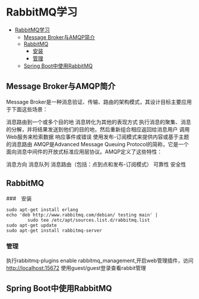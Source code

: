 <!--
author: jimmy
head:
date: 2017-12-01
title: RabbitMQ学习
tags: RabbotMQ 队列
images: http://pingodata.qiniudn.com/cube2.jpg
category: 队列
status: publish
summary: RabbitMQ学习
-->

# RabbitMQ学习

<!-- @import "[TOC]" {cmd="toc" depthFrom=1 depthTo=6 orderedList=0} -->
<!-- code_chunk_output -->

* [RabbitMQ学习](#rabbitmq学习)
	* [Message Broker与AMQP简介](#message-broker与amqp简介)
	* [RabbitMQ](#rabbitmq)
		* [安装](#安装)
		* [管理](#管理)
	* [Spring Boot中使用RabbitMQ](#spring-boot中使用rabbitmq)

<!-- /code_chunk_output -->

## Message Broker与AMQP简介

Message Broker是一种消息验证、传输、路由的架构模式，其设计目标主要应用于下面这些场景：

消息路由到一个或多个目的地
消息转化为其他的表现方式
执行消息的聚集、消息的分解，并将结果发送到他们的目的地，然后重新组合相应返回给消息用户
调用Web服务来检索数据
响应事件或错误
使用发布-订阅模式来提供内容或基于主题的消息路由
AMQP是Advanced Message Queuing Protocol的简称，它是一个面向消息中间件的开放式标准应用层协议。AMQP定义了这些特性：

消息方向
消息队列
消息路由（包括：点到点和发布-订阅模式）
可靠性
安全性
## RabbitMQ
###　安装
```
sudo apt-get install erlang
echo 'deb http://www.rabbitmq.com/debian/ testing main' |
        sudo tee /etc/apt/sources.list.d/rabbitmq.list
sudo apt-get update
sudo apt-get install rabbitmq-server
```

### 管理
执行rabbitmq-plugins enable rabbitmq_management,开启web管理插件，访问[http://localhost:15672](http://localhost:15672) 使用guest/guest登录查看rabbit管理

## Spring Boot中使用RabbitMQ
